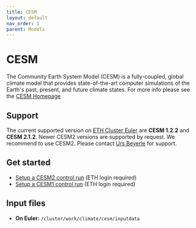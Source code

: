 ```yaml
---
title: CESM
layout: default
nav_order: 1
parent: Models
---
```

# CESM
The Community Earth System Model (CESM) is a fully-coupled,
global climate model that provides state-of-the-art computer simulations of the Earth's past, 
present, and future climate states. For more info please see the [CESM Homepage](https://www.cesm.ucar.edu/)

## Support
The current supported version on [ETH Cluster Euler](https://scicomp.ethz.ch/wiki/Main_Page) are **CESM 1.2.2** and **CESM 2.1.2**.
Newer CESM2 versions are supported by request. We recommend to use CESM2. Please contact [Urs Beyerle](https://usys.ethz.ch/personen/profil.NDk5MTg=.TGlzdC82MzcsMzIwMTk3MjIy.html) for support.

## Get started
* [Setup a CESM2 control run](https://wiki.iac.ethz.ch/Climphys/ProjectCESM2SetupControlRun) (ETH login required)
* [Setup a CESM1 control run](https://wiki.iac.ethz.ch/Climphys/ProjectCESM122SetupControlRun) (ETH login required)

## Input files
- **On Euler:** `/cluster/work/climate/cesm/inputdata`
